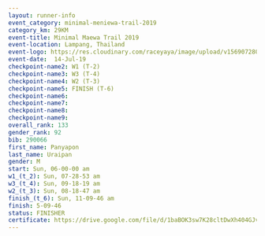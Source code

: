```yaml
---
layout: runner-info 
event_category: minimal-meniewa-trail-2019 
category_km: 29KM 
event-title: Minimal Maewa Trail 2019 
event-location: Lampang, Thailand 
event-logo: https://res.cloudinary.com/raceyaya/image/upload/v1569072805/logo/minimal-trail_ktnvsp.jpg 
event-date:  14-Jul-19 
checkpoint-name2: W1 (T-2) 
checkpoint-name3: W3 (T-4) 
checkpoint-name4: W2 (T-3) 
checkpoint-name5: FINISH (T-6) 
checkpoint-name6: 
checkpoint-name7: 
checkpoint-name8: 
checkpoint-name9: 
overall_rank: 133
gender_rank: 92
bib: 290066
first_name: Panyapon
last_name: Uraipan
gender: M
start: Sun, 06-00-00 am
w1_(t_2): Sun, 07-28-53 am
w3_(t_4): Sun, 09-18-19 am
w2_(t_3): Sun, 08-18-47 am
finish_(t_6): Sun, 11-09-46 am
finish: 5-09-46
status: FINISHER
certificate: https://drive.google.com/file/d/1baBOK3sw7K28cltDwXh404GJv4sPxFtA/view?usp=sharing
---
```

